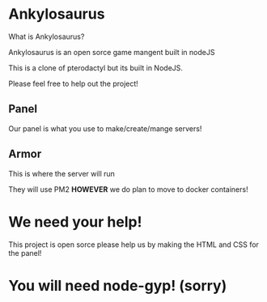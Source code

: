 # Ankylosaurus


What is Ankylosaurus?

Ankylosaurus is an open sorce game mangent built in nodeJS

This is a clone of pterodactyl but its built in NodeJS.

Please feel free to help out the project!


## Panel

Our panel is what you use to make/create/mange servers!

## Armor

This is where the server will run

They will use PM2 **HOWEVER** we do plan to move to docker containers!


# We need your help!

This project is open sorce please help us by making the HTML and CSS for the panel!

# You will need node-gyp! (sorry)
